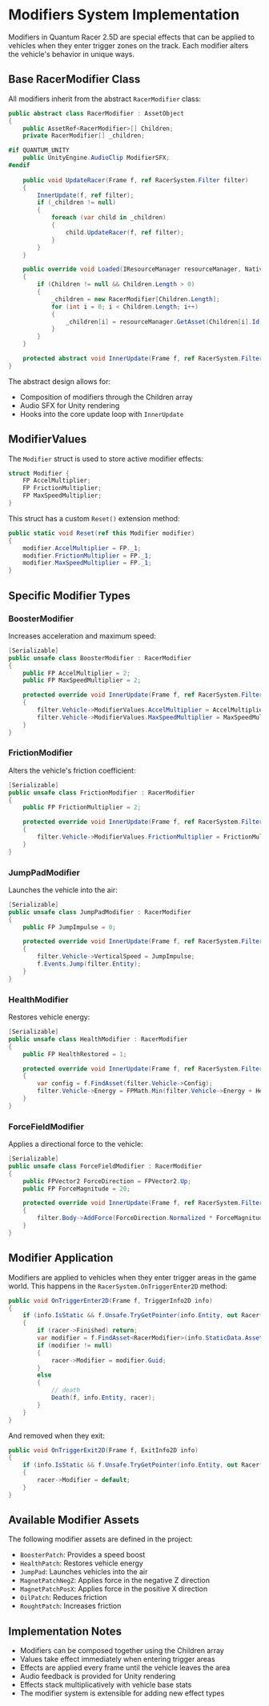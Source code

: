 # Modifiers System Implementation

Modifiers in Quantum Racer 2.5D are special effects that can be applied to vehicles when they enter trigger zones on the track. Each modifier alters the vehicle's behavior in unique ways.

## Base RacerModifier Class

All modifiers inherit from the abstract `RacerModifier` class:

```csharp
public abstract class RacerModifier : AssetObject
{
    public AssetRef<RacerModifier>[] Children;
    private RacerModifier[] _children;

#if QUANTUM_UNITY
    public UnityEngine.AudioClip ModifierSFX;
#endif
    
    public void UpdateRacer(Frame f, ref RacerSystem.Filter filter)
    {
        InnerUpdate(f, ref filter);
        if (_children != null)
        {
            foreach (var child in _children)
            {
                child.UpdateRacer(f, ref filter);
            }
        }
    }

    public override void Loaded(IResourceManager resourceManager, Native.Allocator allocator)
    {
        if (Children != null && Children.Length > 0)
        {
            _children = new RacerModifier[Children.Length];
            for (int i = 0; i < Children.Length; i++)
            {
                _children[i] = resourceManager.GetAsset(Children[i].Id) as RacerModifier;
            }
        }
    }

    protected abstract void InnerUpdate(Frame f, ref RacerSystem.Filter filter);
}
```

The abstract design allows for:
- Composition of modifiers through the Children array
- Audio SFX for Unity rendering
- Hooks into the core update loop with `InnerUpdate`

## ModifierValues

The `Modifier` struct is used to store active modifier effects:

```csharp
struct Modifier {
    FP AccelMultiplier;
    FP FrictionMultiplier;
    FP MaxSpeedMultiplier;
}
```

This struct has a custom `Reset()` extension method:

```csharp
public static void Reset(ref this Modifier modifier)
{
    modifier.AccelMultiplier = FP._1;
    modifier.FrictionMultiplier = FP._1;
    modifier.MaxSpeedMultiplier = FP._1;
}
```

## Specific Modifier Types

### BoosterModifier

Increases acceleration and maximum speed:

```csharp
[Serializable]
public unsafe class BoosterModifier : RacerModifier
{
    public FP AccelMultiplier = 2;
    public FP MaxSpeedMultiplier = 2;

    protected override void InnerUpdate(Frame f, ref RacerSystem.Filter filter)
    {
        filter.Vehicle->ModifierValues.AccelMultiplier = AccelMultiplier;
        filter.Vehicle->ModifierValues.MaxSpeedMultiplier = MaxSpeedMultiplier;
    }
}
```

### FrictionModifier

Alters the vehicle's friction coefficient:

```csharp
[Serializable]
public unsafe class FrictionModifier : RacerModifier
{
    public FP FrictionMultiplier = 2;

    protected override void InnerUpdate(Frame f, ref RacerSystem.Filter filter)
    {
        filter.Vehicle->ModifierValues.FrictionMultiplier = FrictionMultiplier;
    }
}
```

### JumpPadModifier

Launches the vehicle into the air:

```csharp
[Serializable]
public unsafe class JumpPadModifier : RacerModifier
{
    public FP JumpImpulse = 0;

    protected override void InnerUpdate(Frame f, ref RacerSystem.Filter filter)
    {
        filter.Vehicle->VerticalSpeed = JumpImpulse;
        f.Events.Jump(filter.Entity);
    }
}
```

### HealthModifier

Restores vehicle energy:

```csharp
[Serializable]
public unsafe class HealthModifier : RacerModifier
{
    public FP HealthRestored = 1;

    protected override void InnerUpdate(Frame f, ref RacerSystem.Filter filter)
    {
        var config = f.FindAsset(filter.Vehicle->Config);
        filter.Vehicle->Energy = FPMath.Min(filter.Vehicle->Energy + HealthRestored, config.InitialEnergy);
    }
}
```

### ForceFieldModifier

Applies a directional force to the vehicle:

```csharp
[Serializable]
public unsafe class ForceFieldModifier : RacerModifier
{
    public FPVector2 ForceDirection = FPVector2.Up;
    public FP ForceMagnitude = 20;

    protected override void InnerUpdate(Frame f, ref RacerSystem.Filter filter)
    {
        filter.Body->AddForce(ForceDirection.Normalized * ForceMagnitude * filter.Body->Mass);
    }
}
```

## Modifier Application

Modifiers are applied to vehicles when they enter trigger areas in the game world. This happens in the `RacerSystem.OnTriggerEnter2D` method:

```csharp
public void OnTriggerEnter2D(Frame f, TriggerInfo2D info)
{
    if (info.IsStatic && f.Unsafe.TryGetPointer(info.Entity, out Racer* racer))
    {
        if (racer->Finished) return;
        var modifier = f.FindAsset<RacerModifier>(info.StaticData.Asset);
        if (modifier != null)
        {
            racer->Modifier = modifier.Guid;
        }
        else
        {
            // death
            Death(f, info.Entity, racer);
        }
    }
}
```

And removed when they exit:

```csharp
public void OnTriggerExit2D(Frame f, ExitInfo2D info)
{
    if (info.IsStatic && f.Unsafe.TryGetPointer(info.Entity, out Racer* racer))
    {
        racer->Modifier = default;
    }
}
```

## Available Modifier Assets

The following modifier assets are defined in the project:
- `BoosterPatch`: Provides a speed boost
- `HealthPatch`: Restores vehicle energy
- `JumpPad`: Launches vehicles into the air
- `MagnetPatchNegZ`: Applies force in the negative Z direction
- `MagnetPatchPosX`: Applies force in the positive X direction
- `OilPatch`: Reduces friction
- `RoughtPatch`: Increases friction

## Implementation Notes

- Modifiers can be composed together using the Children array
- Values take effect immediately when entering trigger areas
- Effects are applied every frame until the vehicle leaves the area
- Audio feedback is provided for Unity rendering
- Effects stack multiplicatively with vehicle base stats
- The modifier system is extensible for adding new effect types
